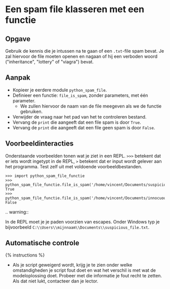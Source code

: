 # Een spam file klasseren met een functie

## Opgave
Gebruik de kennis die je intussen na te gaan of een `.txt`-file spam bevat. Je zal hiervoor de file moeten openen en nagaan of hij een verboden woord ("inheritance", "lottery" of "viagra") bevat.

## Aanpak
- Kopieer je eerdere module `python_spam_file`.
- Definieer een functie: `file_is_spam`, zonder parameters, met één parameter.
  - We zullen hiervoor de naam van de file meegeven als we de functie gebruiken.
- Verwijder de vraag naar het pad van het te controleren bestand.
- Vervang de `print` die aangeeft dat een file spam is door `True`.
- Vervang de `print` die aangeeft dat een file geen spam is door `False`.

## Voorbeeldinteracties
Onderstaande voorbeelden tonen wat je ziet in een REPL. `>>>` betekent dat er iets wordt ingetypt in de REPL, `>` betekent dat er input wordt gelever aan het programma. Test zelf uit met voldoende voorbeeldbestanden.

```text
>>> import python_spam_file_functie
>>> python_spam_file_functie.file_is_spam('/home/vincent/Documents/suspicious_file.txt')
True
>>> python_spam_file_functie.file_is_spam('/home/vincent/Documents/innocuous_file.txt')
False
```

.. warning::

   In de REPL moet je je paden voorzien van escapes. Onder Windows typ je bijvoorbeeld `C:\\Users\\mijnnaam\\Documents\\suspicious_file.txt`.

## Automatische controle
{% instructions %}

- Als je script geweigerd wordt, krijg je te zien onder welke omstandigheden je script fout doet en wat het verschil is met wat de modeloplossing doet. Probeer met die informatie je fout recht te zetten. Als dat niet lukt, contacteer dan je lector.
